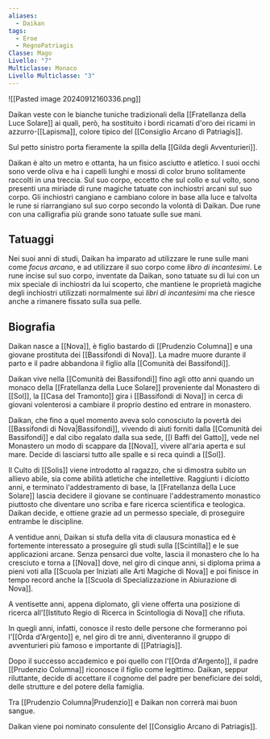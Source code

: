 ```yaml
---
aliases:
  - Daikan
tags:
  - Eroe
  - RegnoPatriagis
Classe: Mago
Livello: "7"
Multiclasse: Monaco
Livello Multiclasse: "3"
---
```

![[Pasted image 20240912160336.png]]

Daikan veste con le bianche tuniche tradizionali della [[Fratellanza della Luce Solare]] ai quali, però, ha sostituito i bordi ricamati d'oro dei ricami in azzurro-[[Lapisma]], colore tipico del [[Consiglio Arcano di Patriagis]]. 

Sul petto sinistro porta fieramente la spilla della [[Gilda degli Avventurieri]].

Daikan è alto un metro e ottanta, ha un fisico asciutto e atletico. I suoi occhi sono verde oliva e ha i capelli lunghi e mossi di color bruno solitamente raccolti in una treccia. 
Sul suo corpo, eccetto che sul collo e sul volto, sono presenti una miriade di rune magiche tatuate con inchiostri arcani sul suo corpo. Gli inchiostri cangiano e cambiano colore in base alla luce e talvolta le rune si riarrangiano sul suo corpo secondo la volontà di Daikan.
Due rune con una calligrafia più grande sono tatuate sulle sue mani.

## Tatuaggi 

Nei suoi anni di studi, Daikan ha imparato ad utilizzare le rune sulle mani come *focus arcano*, e ad utilizzare il suo corpo come *libro di incantesimi*. Le rune incise sul suo corpo, inventate da Daikan, sono tatuate su di lui con un mix speciale di inchiostri da lui scoperto, che mantiene le proprietà magiche degli inchiostri utilizzati normalmente sui *libri di incantesimi* ma che riesce anche a rimanere fissato sulla sua pelle. 


## Biografia

Daikan nasce a [[Nova]], è figlio bastardo di [[Prudenzio Columna]] e una giovane prostituta dei [[Bassifondi di Nova]]. La madre muore durante il parto e il padre abbandona il figlio alla [[Comunità dei Bassifondi]]. 

Daikan vive nella [[Comunità dei Bassifondi]] fino agli otto anni quando un monaco della [[Fratellanza della Luce Solare]] proveniente dal Monastero di [[Sol]], la [[Casa del Tramonto]] gira i [[Bassifondi di Nova]] in cerca di giovani volenterosi a cambiare il proprio destino ed entrare in monastero. 

Daikan, che fino a quel momento aveva solo conosciuto la povertà dei [[Bassifondi di Nova|Bassifondi]], vivendo di aiuti forniti dalla [[Comunità dei Bassifondi]] e dal cibo regalato dalla sua sede, [[I Baffi del Gatto]], vede nel Monastero un modo di scappare da [[Nova]], vivere all'aria aperta e sul mare. Decide di lasciarsi tutto alle spalle e si reca quindi a [[Sol]].

Il Culto di [[Solis]] viene introdotto al ragazzo, che si dimostra subito un allievo abile, sia come abilità atletiche che intellettive. Raggiunti i diciotto anni, e terminato l'addestramento di base, la [[Fratellanza della Luce Solare]] lascia decidere il giovane se continuare l'addestramento monastico piuttosto che diventare uno scriba e fare ricerca scientifica e teologica.
Daikan decide, e ottiene grazie ad un permesso speciale, di proseguire entrambe le discipline. 

A ventidue anni, Daikan si stufa della vita di clausura monastica ed è fortemente interessato a proseguire gli studi sulla [[Scintilla]] e le sue applicazioni arcane. Senza pensarci due volte, lascia il monastero che lo ha cresciuto e torna a [[Nova]] dove, nel giro di cinque anni, si diploma  prima a pieni voti alla [[Scuola per Iniziati alle Arti Magiche di Nova]] e poi finisce in tempo record anche la [[Scuola di Specializzazione in Abiurazione di Nova]]. 

A ventisette anni, appena diplomato, gli viene offerta una posizione di ricerca all'[[Istituto Regio di Ricerca in Scintollogia di Nova]] che rifiuta. 

In quegli anni, infatti, conosce il resto delle persone che formeranno poi l'[[Orda d'Argento]] e, nel giro di tre anni, diventeranno il gruppo di avventurieri più famoso e importante di [[Patriagis]]. 

Dopo il successo accademico e poi quello con l'[[Orda d'Argento]], il padre [[Prudenzio Columna]] riconosce il figlio come legittimo. Daikan, seppur riluttante, decide di accettare il cognome del padre per beneficiare dei soldi, delle strutture e del potere della famiglia. 

Tra [[Prudenzio Columna|Prudenzio]] e Daikan non correrà mai buon sangue. 

Daikan viene poi nominato consulente del [[Consiglio Arcano di Patriagis]]. 
